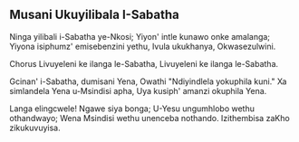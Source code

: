 ## Musani Ukuyilibala I-Sabatha

Ninga yilibali i-Sabatha ye-Nkosi;
Yiyon' intle kunawo onke amalanga;
Yiyona isiphumz' emisebenzini yethu,
Ivula ukukhanya, Okwasezulwini.

Chorus
Livuyeleni ke ilanga le-Sabatha,
Livuyeleni ke ilanga le-Sabatha.

Gcinan' i-Sabatha, dumisani Yena,
Owathi "Ndiyindlela yokuphila kuni."
Xa simlandela Yena u-Msindisi apha,
Uya kusiph' amanzi okuphila Yena.

Langa elingcwele! Ngawe siya bonga;
U-Yesu ungumhlobo wethu othandwayo;
Wena Msindisi wethu unenceba nothando.
Izithembisa zaKho zikukuvuyisa.

